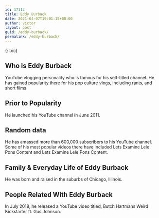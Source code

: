 ```yaml
---
id: 17112
title: Eddy Burback
date: 2021-04-07T19:01:15+00:00
author: victor
layout: post
guid: /eddy-burback/
permalink: /eddy-burback/
---
```



{: toc}


## Who is Eddy Burback



YouTube vlogging personality who is famous for his self-titled channel. He has gained popularity there for his pop culture vlogs, including rants, and short films. 

                
                
                
## Prior to Popularity



He launched his YouTube channel in June 2011. 

                
                
                
## Random data



He has amassed more than 600,000 subscribers to his YouTube channel. Some of his most popular videos there have included Lets Examine Lele Pons Content and Lets Examine Lele Pons Content.

                
                
                
## Family & Everyday Life of Eddy Burback



He was born and raised in the suburbs of Chicago, Illinois.

                
                
                
## People Related With Eddy Burback



In July 2018, he released a YouTube video titled, Butch Hartmans Weird Kickstarter ft. Gus Johnson.

                
              
            
          
          
          